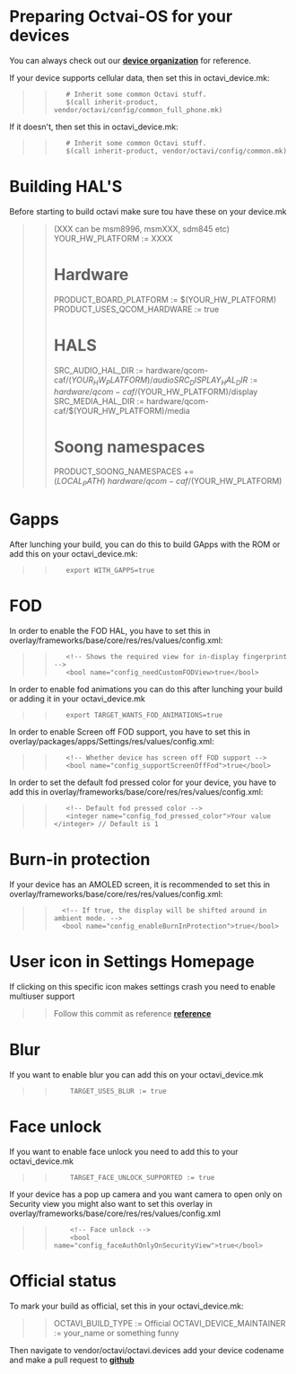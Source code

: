 # Preparing Octvai-OS for your devices

You can always check out our [**device organization**](https://github.com/Octavi-Devices) for reference.

If your device supports cellular data, then set this in octavi_device.mk:

>>        # Inherit some common Octavi stuff.
>>        $(call inherit-product, vendor/octavi/config/common_full_phone.mk)

If it doesn't, then set this in octavi_device.mk:

>>        # Inherit some common Octavi stuff.   
>>        $(call inherit-product, vendor/octavi/config/common.mk)

# Building HAL'S

Before starting to build octavi make sure tou have these on your device.mk

>> (XXX can be msm8996, msmXXX, sdm845 etc)
>> YOUR_HW_PLATFORM := XXXX
>> 
>> # Hardware
>> PRODUCT_BOARD_PLATFORM := $(YOUR_HW_PLATFORM)
>> PRODUCT_USES_QCOM_HARDWARE := true
>> 
>> # HALS
>> SRC_AUDIO_HAL_DIR := hardware/qcom-caf/$(YOUR_HW_PLATFORM)/audio
>> SRC_DISPLAY_HAL_DIR := hardware/qcom-caf/$(YOUR_HW_PLATFORM)/display
>> SRC_MEDIA_HAL_DIR := hardware/qcom-caf/$(YOUR_HW_PLATFORM)/media
>> 
>> # Soong namespaces
>> PRODUCT_SOONG_NAMESPACES += \
>> $(LOCAL_PATH) \
>> hardware/qcom-caf/$(YOUR_HW_PLATFORM)

# Gapps

After lunching your build, you can do this to build GApps with the ROM or add this on your octavi_device.mk:

>>        export WITH_GAPPS=true


# FOD

In order to enable the FOD HAL, you have to set this in overlay/frameworks/base/core/res/res/values/config.xml:

>>        <!-- Shows the required view for in-display fingerprint -->
>>        <bool name="config_needCustomFODView>true</bool>

In order to enable fod animations you can do this after lunching your build or adding it in your octavi_device.mk 

>>        export TARGET_WANTS_FOD_ANIMATIONS=true

In order to enable Screen off FOD support, you have to set this in overlay/packages/apps/Settings/res/values/config.xml:

>>        <!-- Whether device has screen off FOD support -->
>>        <bool name="config_supportScreenOffFod">true</bool>

In order to set the default fod pressed color for your device, you have to add this in overlay/frameworks/base/core/res/res/values/config.xml:

>>        <!-- Default fod pressed color -->
>>        <integer name="config_fod_pressed_color">Your value </integer> // Default is 1


# Burn-in protection

If your device has an AMOLED screen, it is recommended to set this in overlay/frameworks/base/core/res/res/values/config.xml:

>>       <!-- If true, the display will be shifted around in ambient mode. -->
>>       <bool name="config_enableBurnInProtection">true</bool>

# User icon in Settings Homepage

If clicking on this specific icon makes settings crash you need to enable multiuser support

>> Follow this commit as reference [**reference**](https://github.com/Octavi-Devices/device-xiaomi-davinci/commit/7e65aa287716329988db45348d602ccbf890e209)

# Blur
If you want to enable blur you can add this on your octavi_device.mk

>>         TARGET_USES_BLUR := true

# Face unlock

If you want to enable face unlock you need to add this to your octavi_device.mk

>>         TARGET_FACE_UNLOCK_SUPPORTED := true

If your device has a pop up camera and you want camera to open only on Security view  you might also want to set this overlay in overlay/frameworks/base/core/res/res/values/config.xml

>>         <!-- Face unlock -->
>>         <bool name="config_faceAuthOnlyOnSecurityView">true</bool>

# Official status

To mark your build as official, set this in your octavi_device.mk:

>> OCTAVI_BUILD_TYPE := Official
>> OCTAVI_DEVICE_MAINTAINER := your_name or something funny

Then navigate to vendor/octavi/octavi.devices add your device codename and make a pull request to [**github**](https://github.com/Octavi-OS/platform_vendor_octavi)
